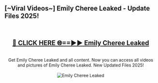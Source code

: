 <h2>[~Viral Videos~] Emily Cheree Leaked - Update Files 2025!</h2>
<br>
<div align="center">
<h2><a href="https://betterlinks.top/A2PfLJ" rel="nofollow">🔴 CLICK HERE 🌐==►► Emily Cheree Leaked</a></h2>
<br>
Get Emily Cheree Leaked and all content. Now you can access all videos and pictures of Emily Cheree Leaked. New Updated Files 2025!
<br>
<br>
<a href="https://betterlinks.top/A2PfLJ" rel="nofollow" data-target="animated-image.originalLink"><img src="https://i.ibb.co.com/WyWwxjT/player-gif2.gif" alt="Emily Cheree Leaked" style="max-width: 100%; display: inline-block;" data-target="animated-image.originalImage"></a>
</div>
<br>
